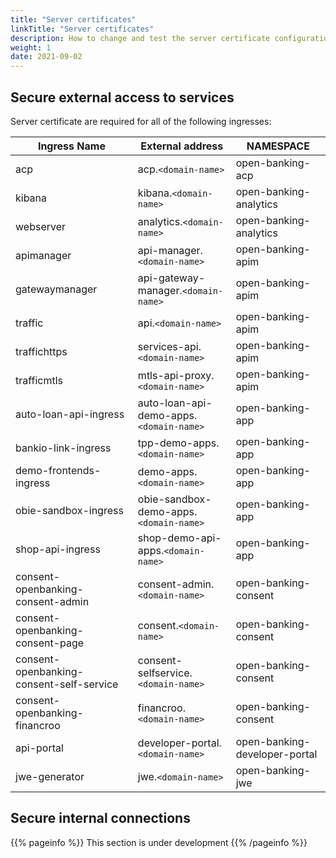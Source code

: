 ```yaml
---
title: "Server certificates"
linkTitle: "Server certificates"
description: How to change and test the server certificate configurations used for https services
weight: 1
date: 2021-09-02
---
```


## Secure external access to services

Server certificate are required for all of the following ingresses:

| Ingress Name                              | External address                       | NAMESPACE                      |
|-------------------------------------------|----------------------------------------|--------------------------------|
| acp                                       | acp.`<domain-name>`                    | open-banking-acp               |
| kibana                                    | kibana.`<domain-name>`                 | open-banking-analytics         |
| webserver                                 | analytics.`<domain-name>`              | open-banking-analytics         |
| apimanager                                | api-manager.`<domain-name>`            | open-banking-apim              |
| gatewaymanager                            | api-gateway-manager.`<domain-name>`    | open-banking-apim              |
| traffic                                   | api.`<domain-name>`                    | open-banking-apim              |
| traffichttps                              | services-api.`<domain-name>`           | open-banking-apim              |
| trafficmtls                               | mtls-api-proxy.`<domain-name>`         | open-banking-apim              |
| auto-loan-api-ingress                     | auto-loan-api-demo-apps.`<domain-name>`| open-banking-app               |
| bankio-link-ingress                       | tpp-demo-apps.`<domain-name>`          | open-banking-app               |
| demo-frontends-ingress                    | demo-apps.`<domain-name>`              | open-banking-app               |
| obie-sandbox-ingress                      | obie-sandbox-demo-apps.`<domain-name>` | open-banking-app               |
| shop-api-ingress                          | shop-demo-api-apps.`<domain-name>`     | open-banking-app               |
| consent-openbanking-consent-admin         | consent-admin.`<domain-name>`          | open-banking-consent           |
| consent-openbanking-consent-page          | consent.`<domain-name>`                | open-banking-consent           |
| consent-openbanking-consent-self-service  | consent-selfservice.`<domain-name>`    | open-banking-consent           |
| consent-openbanking-financroo             | financroo.`<domain-name>`              | open-banking-consent           |
| api-portal                                | developer-portal.`<domain-name>`       | open-banking-developer-portal  |
| jwe-generator                             | jwe.`<domain-name>`                    | open-banking-jwe               |

## Secure internal connections

{{% pageinfo %}}
This section is under development
{{% /pageinfo %}}